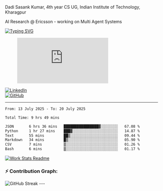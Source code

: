 Dadi Sasank Kumar, 4th year CS UG,
Indian Institute of Technology, Kharagpur

AI Research @ Ericsson -  working on Multi Agent Systems

[![Typing SVG](https://readme-typing-svg.herokuapp.com?font=Fira+Code&color=%2336BCF7&lines=Hi+there!+%F0%9F%91%8B;I+am+a+Computer+Science+Undergrad+at+IIT+Kharagpur;Thankyou+for+visiting+my+github+profile)](https://github.com/sesiii)


<figure><embed src="https://wakatime.com/share/@81d5e6c4-c575-43e6-9a9e-85ed25517f53/42cf003a-18dd-42ef-bded-df01146821f2.svg"></embed></figure>


[![LinkedIn](https://img.shields.io/badge/LinkedIn-0077B5?style=for-the-badge&logo=linkedin&logoColor=white)](https://www.linkedin.com/in/sesidadi)  
[![GitHub](https://img.shields.io/badge/GitHub-181717?style=for-the-badge&logo=github&logoColor=white)](https://github.com/sesiii)



---
<!--START_SECTION:waka-->

```txt
From: 13 July 2025 - To: 20 July 2025

Total Time: 9 hrs 49 mins

JSON       6 hrs 36 mins   ████████████████▓░░░░░░░░   67.08 %
Python     1 hr 27 mins    ███▓░░░░░░░░░░░░░░░░░░░░░   14.87 %
Text       55 mins         ██▒░░░░░░░░░░░░░░░░░░░░░░   09.44 %
Markdown   34 mins         █▒░░░░░░░░░░░░░░░░░░░░░░░   05.90 %
CSV        7 mins          ▒░░░░░░░░░░░░░░░░░░░░░░░░   01.26 %
Bash       6 mins          ▒░░░░░░░░░░░░░░░░░░░░░░░░   01.17 %
```

<!--END_SECTION:waka-->


[![Work Stats Readme](https://github.com/sesiii/sesiii/actions/workflows/main.yml/badge.svg)](https://github.com/sesiii/sesiii/actions/workflows/main.yml)

### ⚡ Contribution Graph:

<img src="https://streak-stats.demolab.com/?user=sesiii&theme=radical" alt="GitHub Streak" />
---
